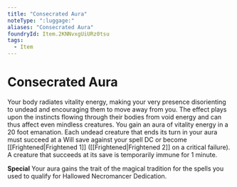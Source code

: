 ```yaml
---
title: "Consecrated Aura"
noteType: ":luggage:"
aliases: "Consecrated Aura"
foundryId: Item.2KNNvxgUiURz0tsu
tags:
  - Item
---
```


# Consecrated Aura

Your body radiates vitality energy, making your very presence disorienting to undead and encouraging them to move away from you. The effect plays upon the instincts flowing through their bodies from void energy and can thus affect even mindless creatures. You gain an aura of vitality energy in a 20 foot emanation. Each undead creature that ends its turn in your aura must succeed at a Will save against your spell DC or become [[Frightened|Frightened 1]] ([[Frightened|Frightened 2]] on a critical failure). A creature that succeeds at its save is temporarily immune for 1 minute.

**Special** Your aura gains the trait of the magical tradition for the spells you used to qualify for Hallowed Necromancer Dedication.
